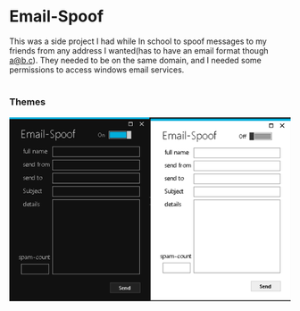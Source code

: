 # Email-Spoof
 This was a side project I had while In school to spoof messages to my friends from any address I wanted(has to have an email format though a@b.c). They needed to be on the same domain, and I needed some permissions to access windows email services. 

#
### Themes
<p align="center">
  <img src="Themes.png" alt="icon">
</p>
